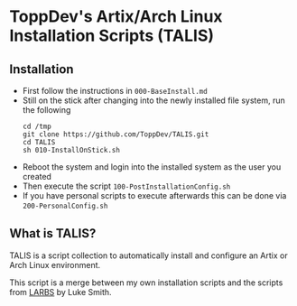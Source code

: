 # ToppDev's Artix/Arch Linux Installation Scripts (TALIS)

## Installation

- First follow the instructions in `000-BaseInstall.md`
- Still on the stick after changing into the newly installed file system, run the following
    ```
    cd /tmp
    git clone https://github.com/ToppDev/TALIS.git
    cd TALIS
    sh 010-InstallOnStick.sh
    ```
- Reboot the system and login into the installed system as the user you created
- Then execute the script `100-PostInstallationConfig.sh`
- If you have personal scripts to execute afterwards this can be done via `200-PersonalConfig.sh`

## What is TALIS?

TALIS is a script collection to automatically install and configure an Artix or Arch Linux environment.

This script is a merge between my own installation scripts and the scripts from [LARBS](https://github.com/LukeSmithxyz/LARBS) by Luke Smith.
